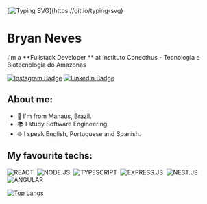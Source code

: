 [![Typing SVG](https://readme-typing-svg.herokuapp.com?size=15&duration=3000&color=1C8EF3&multiline=true&height=100&lines=%23+pra+qu%C3%AA+tantos+c%C3%B3digos%3F;%23+se+a+vida+n%C3%A3o+%C3%A9+programada;%23+e+as+melhores+coisas;%23+n%C3%A3o+tem+l%C3%B3gica.)](https://git.io/typing-svg)
# Bryan Neves

I'm a **Fullstack Developer ** at Instituto Conecthus - Tecnologia e Biotecnologia do Amazonas

[![Instagram Badge](https://img.shields.io/badge/Instagram-E4405F?style=for-the-badge&logo=instagram&logoColor=white)](https://www.instagram.com/snowsbry/)
[![LinkedIn Badge](https://img.shields.io/badge/LinkedIn-0077B5?style=for-the-badge&logo=linkedin&logoColor=white)](https://www.linkedin.com/in/bryannevespinto/)

## About me:

<ul>
    <li> 📍 I'm from Manaus, Brazil.</li>
    <li> 📚 I study Software Engineering.</li>
    <li> 🌐 I speak English, Portuguese and Spanish.</li>
</ul>

## My favourite techs:

![REACT](https://img.shields.io/badge/react%20-%2320232a.svg?&style=for-the-badge&logo=react&logoColor=%2361DAFB)&nbsp;
![NODE.JS](https://img.shields.io/badge/Node.js-43853D?style=for-the-badge&logo=node.js&logoColor=white)&nbsp;
![TYPESCRIPT](https://img.shields.io/badge/TypeScript-007ACC?style=for-the-badge&logo=typescript&logoColor=white)&nbsp;
![EXPRESS.JS](https://img.shields.io/badge/express.js%20-%23404d59.svg?&style=for-the-badge)&nbsp;
![NEST.JS](https://img.shields.io/badge/Nest.js%20-%23593d88.svg?&style=for-the-badge&logo=redux&logoColor=white)&nbsp;
![ANGULAR](https://img.shields.io/badge/angular%20-%23593d88.svg?&style=for-the-badge&logo=angular&logoColor=white)&nbsp;


[![Top Langs](https://github-readme-stats.vercel.app/api/top-langs/?username=BryanSnows&layout=compact&text_color=daf7dc&bg_color=151515)](https://github.com/caduxl007/github-readme-stats)
<!--
<h3 align="center">
  Welcome to BryanSnows profile!
  <img src="https://media.giphy.com/media/hvRJCLFzcasrR4ia7z/giphy.gif" width="28">
</h3>


<p align="center">
  <a href="https://github.com/DenverCoder1/readme-typing-svg"><img src="https://readme-typing-svg.herokuapp.com/?lines=%20%20Software%20Enginner;Experienced%20Front%2FEnd%20Developer;1%2B%20years%20of%20coding%20experience;Apaixonado%20por%20<3%20programação&font=Fira%20Code&center=true&width=440&height=45&color=f75c7e&vCenter=true&size=22"></a>
</p>




<p align="center">
  <a href="https://www.youtube.com/channel/UCg73ZlWRQiMYt8t6qRSWHRw"><img width="32px" alt="Youtube" title="Youtube" src="https://i.imgur.com/qiXu7b2.png"/></a>
  &#8287;&#8287;&#8287;&#8287;&#8287;
  <a href="https://twitter.com/BryanSNOWS"><img width="32px" alt="Twitter" title="Twitter" src="https://i.imgur.com/OXZM1L6.png"/></a>
  &#8287;&#8287;&#8287;&#8287;&#8287;
  <a href="https://discord.com/channels/@me" alt="Dev Pro Tips Discussion & Support Server"><img width="32px" src="https://i.imgur.com/OViZO8J.png"/></a>
  &#8287;&#8287;&#8287;&#8287;&#8287;
  <a href="https://www.linkedin.com/in/bryannevespinto/"><img width="32px" alt="Dev.to" title="DenverCoder1 Dev.to" src="https://i.imgur.com/mVm29vK.png"></a>
  &#8287;&#8287;&#8287;&#8287;&#8287;
  <a href="https://www.instagram.com/"><img width="32px" alt="Ko-fi" title="Buy me a coffee" src="https://i.imgur.com/PpLeD3K.png"/></a>
  &#8287;&#8287;&#8287;&#8287;&#8287;
  <a href="https://www.facebook.com/"><img width="32px" alt="Free Stuff" title="Free gifts for you" src="https://i.imgur.com/0uVwkoZ.png"/></a>
</p>





<br/>




## 🔥 Streak stats


<p align="center">
  <a href="https://github.com/DenverCoder1/github-readme-streak-stats">
    <img title="🔥 Get streak stats for your profile at git.io/streak-stats" alt="DenverCoder1's streak" src="https://github-readme-streak-stats.herokuapp.com/?user=BryanSnows&theme=buefy-metallian&hide_border=true"/>
  </a>
</p>



## 🛠️ My favorite tools

### 👨‍💻 Programming languages

<p><a href="https://github.com/search?q=user%3ADenverCoder1+language%3Acss"><img alt="CSS" src="https://img.shields.io/badge/CSS-1572B6.svg?logo=css3&logoColor=white"></a>
    <a href="https://github.com/search?q=user%3ADenverCoder1+language%3Ahtml"><img alt="HTML" src="https://img.shields.io/badge/HTML-E34F26.svg?logo=html5&logoColor=white"></a>
    <a href="https://github.com/search?q=user%3ADenverCoder1+language%3Ajavascript"><img alt="JavaScript" src="https://img.shields.io/badge/JavaScript-F7DF1E.svg?logo=javascript&logoColor=black"></a> 
    <a href="https://github.com/search?q=user%3ADenverCoder1+language%3Asql"><img alt="SQL" src="https://custom-icon-badges.herokuapp.com/badge/SQL-025E8C.svg?logo=database&logoColor=white"></a>
</p>

### 🧰 Frameworks and libraries

<p>
    <a href="#"><img alt="Arduino" src="https://img.shields.io/badge/-Arduino-00979D?logo=Arduino&logoColor=white"></a>
    <a href="#"><img alt="Angular" src="https://img.shields.io/badge/-Angular-00979D?logo=Angular&logoColor=white"></a>
    <a href="#"><img alt="Bootstrap" src="https://img.shields.io/badge/Bootstrap-7952B3.svg?logo=bootstrap&logoColor=white"></a>
    <a href="#"><img alt="Flutter" src="https://img.shields.io/badge/Flutter-02569B.svg?logo=flutter&logoColor=white"></a>
    <a href="#"><img alt="GitHub Actions" src="https://img.shields.io/badge/GitHub%20Actions-2671E5.svg?logo=github%20actions&logoColor=white"></a>
    <a href="#"><img alt="React" src="https://img.shields.io/badge/React-20232a.svg?logo=react&logoColor=%2361DAFB"></a>
    <a href="#"><img alt="Wordpress" src="https://img.shields.io/badge/Wordpress-21759B?logo=wordpress&logoColor=white"></a>
    <a href="https://github.com/search?q=user%3ADenverCoder1+language%3Ajavascript"><img alt="Node.js" src="https://img.shields.io/badge/Node.js-43853D.svg?logo=node.js&logoColor=white"></a>
</p>

### 🗄️ Databases and cloud hosting

<p>
    <a href="#"><img alt="GitHub Pages" src="https://img.shields.io/badge/GitHub%20Pages-327FC7.svg?logo=github&logoColor=white"></a>
    <a href="#"><img alt="MongoDB" src ="https://img.shields.io/badge/MongoDB-4ea94b.svg?logo=mongodb&logoColor=white"></a>
    <a href="#"><img alt="MySQL" src="https://img.shields.io/badge/MySQL-00f.svg?logo=mysql&logoColor=white"></a>
</p>

### 💻 Software and tools

<p>
    <a href="#"><img alt="Adobe" src="https://img.shields.io/badge/Adobe-FF0000.svg?logo=adobe&logoColor=white"></a>
    <a href="#"><img alt="Android Studio" src="https://img.shields.io/badge/Android%20Studio-008678.svg?logo=android-studio&logoColor=white"></a>
    <a href="#"><img alt="Dark Reader" src="https://img.shields.io/badge/-Dark%20Reader-141E24?logo=dark-reader&logoColor=white"></a>
    <a href="#"><img alt="Git" src="https://img.shields.io/badge/Git-F05033.svg?logo=git&logoColor=white"></a>
    <a href="#"><img alt="Mathematica" src="https://img.shields.io/badge/Mathematica-DD1100.svg?logo=wolfram-mathematica&logoColor=white"></a>
    <a href="#"><img alt="Postman" src="https://img.shields.io/badge/Postman-FF6C37?logo=postman&logoColor=white"></a>
    <a href="#"><img alt="Visual Studio Code" src="https://img.shields.io/badge/Visual%20Studio%20Code-0078d7.svg?logo=visual-studio-code&logoColor=white"></a>
</p>
-->
  <!-- ![Snake animation](https://github.com/BryanSnows/BryanSnows/blob/output/github-contribution-grid-snake.svg) -->

   

 
